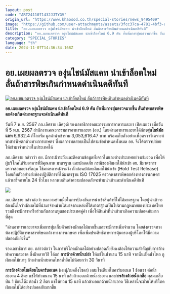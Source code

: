 ```yaml
---
layout: post
code: "ART2411071432JJTYGV"
origin_url: "https://www.khaosod.co.th/special-stories/news_9495409"
image: "https://github.com/user-attachments/assets/3fcc37ca-4781-4bf3-afb2-84e90a723c87"
title: "อย.เผยผลตรวจ องุ่นไชน์มัสแคท นำเข้าล็อตใหม่ ลั่นถ้าสารพิษเกินกำหนดดำเนินคดีทันที"
description: "อย.เผยผลตรวจ องุ่นไชน์มัสแคท นำเข้าล็อตใหม่ 6.9 ตัน ย้ำเพิ่มการสุ่มตรวจมากขึ้น ลั่นถ้าพบสารพิษตกค้างเกินค่ามาตรฐานจะดำเนินคดีทันที "
category: "SPECIAL_STORIES"
language: "th"
date: 2024-11-07T14:36:34.168Z
---
```


# อย.เผยผลตรวจ องุ่นไชน์มัสแคท นำเข้าล็อตใหม่ ลั่นถ้าสารพิษเกินกำหนดดำเนินคดีทันที

[![อย.เผยผลตรวจ องุ่นไชน์มัสแคท นำเข้าล็อตใหม่ ลั่นถ้าสารพิษเกินกำหนดดำเนินคดีทันที](https://www.khaosod.co.th/wpapp/uploads/2024/11/grape.jpg "อย.เผยผลตรวจ องุ่นไชน์มัสแคท นำเข้าล็อตใหม่ ลั่นถ้าสารพิษเกินกำหนดดำเนินคดีทันที")](https://www.khaosod.co.th/wpapp/uploads/2024/11/grape.jpg)

**อย.เผยผลตรวจ องุ่นไชน์มัสแคท นำเข้าล็อตใหม่ 6.9 ตัน ย้ำเพิ่มการสุ่มตรวจมากขึ้น ลั่นถ้าพบสารพิษตกค้างเกินค่ามาตรฐานจะดำเนินคดีทันที**

วันที่ 7 พ.ย. 2567 ภก.เลิศชาย เลิศวุฒิ รองเลขาธิการคณะกรรมการอาหารและยา เปิดเผยว่า เมื่อวันที่ 5 พ.ย. 2567 สำนักงานคณะกรรมการอาหารและยา (อย.) โดยด่านอาหารและยาได้กัก**องุ่นไชน์มัสแคท** 6,932.4 กิโลกรัม มูลค่านำเข้ารวม 3,053,616.47 บาท พร้อมเก็บตัวอย่างเพื่อตรวจวิเคราะห์หาสารพิษตกค้างทางการเกษตร ซึ่งผลการทดสอบเป็นไปตามข้อกำหนดทั้งหมด อย. จึงได้ตรวจปล่อยให้เข้ามาจำหน่ายในประเทศได้

ภก.เลิศชาย กล่าวว่า อย. มีการเฝ้าระวังและติดตามข้อมูลทั้งจากในและต่างประเทศอย่างเข้มงวด เพื่อให้ผู้บริโภคได้รับอาหารที่มีคุณภาพ มาตรฐาน และปลอดภัย กรณีของผักผลไม้นำเข้า อย. มีมาตรการตรวจสอบอย่างรัดกุม ใช้มาตรการเฝ้าระวัง กักก่อนปล่อยผักผลไม้นำเข้า (Hold Test Release) โดยเก็บตัวอย่างส่งห้องปฏิบัติการที่ได้มาตรฐาน ISO 17025 ตรวจหาสารพิษตกค้างทางการเกษตรแล้วเสร็จภายใน 24 ชั่วโมง หากพบเกินค่าความปลอดภัยจะห้ามนำเข้าและดำเนินคดีทันที

[![](https://www.khaosod.co.th/wpapp/uploads/2024/11/1730985255879.jpg)](https://www.khaosod.co.th/wpapp/uploads/2024/11/1730985255879.jpg)

ภก.เลิศชาย กล่าวต่อว่า ขอความร่วมมือในการป้องกันการนำเข้าสินค้าที่ไม่ได้มาตรฐาน โดยผู้นำเข้าจะต้องมั่นใจว่าผักผลไม้ที่นำมาจำหน่ายได้มาจากแหล่งที่ได้มาตรฐานเป็นไปตามกฎหมายของประเทศไทย รวมถึงจะมีการหารือร่วมกับสถานทูตของประเทศคู่ค้า เพื่อให้สินค้าที่นำเข้ามาเกิดความปลอดภัยมากที่สุด

“ด่านอาหารและยาจะเพิ่มการสุ่มเก็บตัวอย่างผักผลไม้มากขึ้นและจะมีการเพิ่มจำนวน โดยส่งตรวจทางห้องปฏิบัติการหาสารพิษตกค้างทางการเกษตร เพื่อเพิ่มประสิทธิภาพการคุ้มครองผู้บริโภคให้มีความปลอดภัยยิ่งขึ้น”

รองเลขาธิการ อย. กล่าวต่อว่า ในการบริโภคผักผลไม้อย่างปลอดภัยยังคงต้องให้ความสำคัญกับการล้างทำความสะอาด ซึ่งมีหลายวิธี ได้แก่ **การล้างด้วยน้ำเปล่า** ให้แช่ในน้ำนาน 15 นาที จากนั้นเปิดน้ำไหล ถูผักผลไม้เบาๆ ล้างผ่านน้ำสะอาดไหลซ้ำอีกไม่น้อยกว่า 30 วินาที

**การล้างด้วยโซเดียมไบคาร์บอเนต** (ผงฟู/เบคกิ้งโซดา) ผสมโซเดียมไบคาร์บอเนต 1 ช้อนชา ต่อน้ำสะอาด 4 ลิตร แช่ให้ท่วมนาน 15 นาที แล้วล้างออกด้วยน้ำสะอาด และ**การล้างด้วยน้ำเกลือ** ผสมเกลือป่น 1 ช้อนโต๊ะ ต่อน้ำ 2 ลิตร แช่ให้ท่วม 15 นาที แล้วล้างออกด้วยน้ำสะอาด วิธีเหล่านี้จะช่วยให้บริโภคผักผลไม้ได้อย่างปลอดภัยมากขึ้น